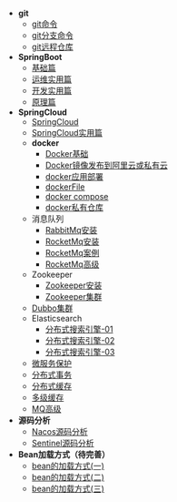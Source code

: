 - **git**
  - [git命令](caijun/git/git.md)
  - [git分支命令](caijun/git/gitfz.md)
  - [git远程仓库](caijun/git/gityc.md)
- **SpringBoot**
  - [基础篇](caijun/springboot/基础篇/SpringBoot讲义.md)
  - [运维实用篇](caijun/springboot/运维实用篇/SpringBoot讲义.md)
  - [开发实用篇](caijun/springboot/开发实用篇/SpringBoot讲义.md)
  - [原理篇](caijun/springboot/原理篇/SpringBoot讲义.md)
- **SpringCloud**
  - [SpringCloud](caijun/springcloud/SpringCloud.md)
  - [SpringCloud实用篇](caijun/springcloud/SpringCloud实用篇.md)
  - **docker**
    - [Docker基础](caijun/springcloud/docker/docker_jc.md)
    - [Docker镜像发布到阿里云或私有云](caijun/springcloud/docker/docker_al.md)
    - [docker应用部署](caijun/springcloud/docker/dockerRq.md)
    - [dockerFile](caijun/springcloud/docker/dokcer_file.md)
    - [docker compose](caijun/springcloud/docker/docker_Compose.md)
    - [docker私有仓库](caijun/springcloud/docker/docker_sy.md)
  - 消息队列
    - [RabbitMq安装](caijun/springcloud/rabbitMq_az.md)
    - [RocketMq安装](caijun/springcloud/RocketMq-01.md)
    - [RocketMq案例](caijun/springcloud/RocketMq-02.md)
    - [RocketMq高级](caijun/springcloud/RocketMq-03.md)
  - Zookeeper
    - [Zookeeper安装](caijun/springcloud/ZooKeeper-01.md)
    - [Zookeeper集群](caijun/springcloud/Zookeeper-02.md)
  - [Dubbo集群](caijun/springcloud/dubbo-admin.md)
  - Elasticsearch
    - [分布式搜索引擎-01](caijun/springcloud/Elasticsearch/分布式搜索引擎01.md)
    - [分布式搜索引擎-02](caijun/springcloud/Elasticsearch/分布式搜索引擎02.md)
    - [分布式搜索引擎-03](caijun/springcloud/Elasticsearch/分布式搜索引擎03.md)
  - [微服务保护](caijun/springcloud/微服务保护/微服务保护.md)
  - [分布式事务](caijun/springcloud/分布式事务/分布式事务.md)
  - [分布式缓存](caijun/springcloud/分布式缓存/分布式缓存.md)
  - [多级缓存](caijun/springcloud/多级缓存/多级缓存.md)
  - [MQ高级](caijun/springcloud/MQ高级/RabbitMQ-高级篇.md)
- **源码分析**
  - [Nacos源码分析](caijun/源码/Nacos源码分析.md)
  - [Sentinel源码分析](caijun/源码/Sentinel源码分析.md)
- **Bean加载方式（待完善）**
  - [bean的加载方式(一)](caijun/spring/bean1.md)
  - [bean的加载方式(二)](caijun/spring/bean2.md)
  - [bean的加载方式(三)](caijun/spring/bean3.md)
